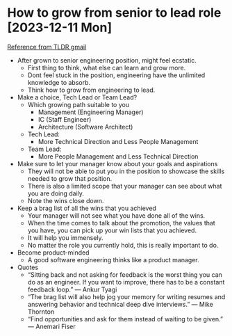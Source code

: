 
# How to grow from senior to lead role [2023-12-11 Mon]

[Reference from TLDR gmail](https://newsletter.eng-leadership.com/p/how-to-grow-from-senior-to-a-lead?r=2bjtip)

- After grown to senior engineering position, might feel ecstatic.
	- First thing to think, what else can learn and grow more.
	- Dont feel stuck in the position, engineering have the unlimited knowledge to absorb.
	- Think how to grow from engineering to lead.
- Make a choice, Tech Lead or Team Lead?
	- Which growing path suitable to you
		- Management (Engineering Manager)
		- IC (Staff Engineer)
		- Architecture (Software Architect)
	- Tech Lead:
		- More Technical Direction and Less People Management
	- Team Lead:
		- More People Management and Less Technical Direction
- Make sure to let your manager know about your goals and aspirations
	- They will not be able to put you in the position to showcase the skills needed to grow that position.
	- There is also a limited scope that your manager can see about what you are doing daily.
	- Note the wins close down.
- Keep a brag list of all the wins that you achieved
	- Your manager will not see what you have done all of the wins.
	- When the time comes to talk about the promotion, the values that you have, you can pick up your win lists that you achieved.
	- It will help you immensely.
	- No matter the role you currently hold, this is really important to do.
- Become product-minded
	- A good software engineering thinks like a product manager.
- Quotes
	- “Sitting back and not asking for feedback is the worst thing you can do as an engineer. If you want to improve, there has to be a constant feedback loop.” — Ankur Tyagi
	- “The brag list will also help jog your memory for writing resumes and answering behavior and technical deep dive interviews.” — Mike Thornton
	- “Find opportunities and ask for them instead of waiting to be given.” — Anemari Fiser